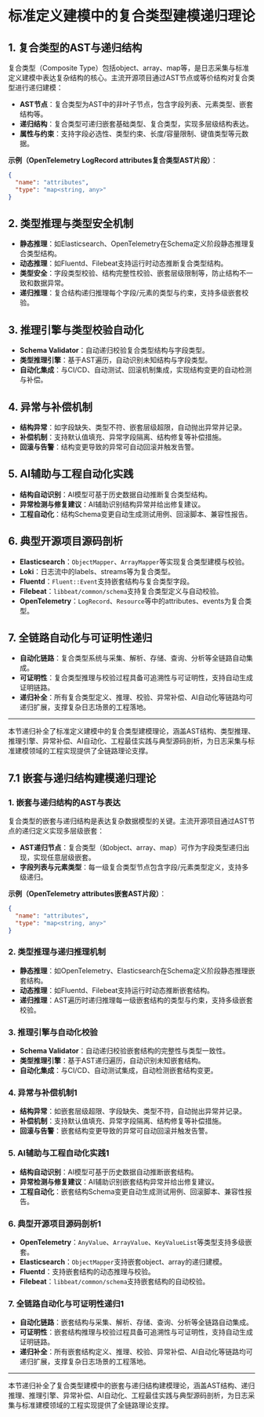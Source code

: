 # 标准定义建模中的复合类型建模递归理论

## 1. 复合类型的AST与递归结构

复合类型（Composite Type）包括object、array、map等，是日志采集与标准定义建模中表达复杂结构的核心。主流开源项目通过AST节点或等价结构对复合类型进行递归建模：

- **AST节点**：复合类型为AST中的非叶子节点，包含字段列表、元素类型、嵌套结构等。
- **递归结构**：复合类型可递归嵌套基础类型、复合类型，实现多层级结构表达。
- **属性与约束**：支持字段必选性、类型约束、长度/容量限制、键值类型等元数据。

**示例（OpenTelemetry LogRecord attributes复合类型AST片段）**：

```json
{
  "name": "attributes",
  "type": "map<string, any>"
}
```

## 2. 类型推理与类型安全机制

- **静态推理**：如Elasticsearch、OpenTelemetry在Schema定义阶段静态推理复合类型结构。
- **动态推理**：如Fluentd、Filebeat支持运行时动态推断复合类型结构。
- **类型安全**：字段类型校验、结构完整性校验、嵌套层级限制等，防止结构不一致和数据异常。
- **递归推理**：复合结构递归推理每个字段/元素的类型与约束，支持多级嵌套校验。

## 3. 推理引擎与类型校验自动化

- **Schema Validator**：自动递归校验复合类型结构与字段类型。
- **类型推理引擎**：基于AST遍历，自动识别未知结构与字段类型。
- **自动化集成**：与CI/CD、自动测试、回滚机制集成，实现结构变更的自动检测与补偿。

## 4. 异常与补偿机制

- **结构异常**：如字段缺失、类型不符、嵌套层级超限，自动抛出异常并记录。
- **补偿机制**：支持默认值填充、异常字段隔离、结构修复等补偿措施。
- **回滚与告警**：结构变更导致的异常可自动回滚并触发告警。

## 5. AI辅助与工程自动化实践

- **结构自动识别**：AI模型可基于历史数据自动推断复合类型结构。
- **异常检测与修复建议**：AI辅助识别结构异常并给出修复建议。
- **工程自动化**：结构Schema变更自动生成测试用例、回滚脚本、兼容性报告。

## 6. 典型开源项目源码剖析

- **Elasticsearch**：`ObjectMapper`、`ArrayMapper`等实现复合类型建模与校验。
- **Loki**：日志流中的labels、streams等为复合类型。
- **Fluentd**：`Fluent::Event`支持嵌套结构与复合类型字段。
- **Filebeat**：`libbeat/common/schema`支持复合类型定义与自动校验。
- **OpenTelemetry**：`LogRecord`、`Resource`等中的attributes、events为复合类型。

## 7. 全链路自动化与可证明性递归

- **自动化链路**：复合类型系统与采集、解析、存储、查询、分析等全链路自动集成。
- **可证明性**：复合类型推理与校验过程具备可追溯性与可证明性，支持自动生成证明链路。
- **递归补全**：所有复合类型定义、推理、校验、异常补偿、AI自动化等链路均可递归扩展，支撑复杂日志场景的工程落地。

---

本节递归补全了标准定义建模中的复合类型建模理论，涵盖AST结构、类型推理、推理引擎、异常补偿、AI自动化、工程最佳实践与典型源码剖析，为日志采集与标准建模领域的工程实现提供了全链路理论支撑。

## 7.1 嵌套与递归结构建模递归理论

### 1. 嵌套与递归结构的AST与表达

复合类型的嵌套与递归结构是表达复杂数据模型的关键。主流开源项目通过AST节点的递归定义实现多层级嵌套：

- **AST递归节点**：复合类型（如object、array、map）可作为字段类型递归出现，实现任意层级嵌套。
- **字段列表与元素类型**：每一级复合类型节点包含字段/元素类型定义，支持多级递归。

**示例（OpenTelemetry attributes嵌套AST片段）**：

```json
{
  "name": "attributes",
  "type": "map<string, any>"
}
```

### 2. 类型推理与递归推理机制

- **静态推理**：如OpenTelemetry、Elasticsearch在Schema定义阶段静态推理嵌套结构。
- **动态推理**：如Fluentd、Filebeat支持运行时动态推断嵌套结构。
- **递归推理**：AST遍历时递归推理每一级嵌套结构的类型与约束，支持多级嵌套校验。

### 3. 推理引擎与自动化校验

- **Schema Validator**：自动递归校验嵌套结构的完整性与类型一致性。
- **类型推理引擎**：基于AST递归遍历，自动识别未知嵌套结构。
- **自动化集成**：与CI/CD、自动测试集成，自动检测嵌套结构变更。

### 4. 异常与补偿机制1

- **结构异常**：如嵌套层级超限、字段缺失、类型不符，自动抛出异常并记录。
- **补偿机制**：支持默认值填充、异常字段隔离、结构修复等补偿措施。
- **回滚与告警**：嵌套结构变更导致的异常可自动回滚并触发告警。

### 5. AI辅助与工程自动化实践1

- **结构自动识别**：AI模型可基于历史数据自动推断嵌套结构。
- **异常检测与修复建议**：AI辅助识别嵌套结构异常并给出修复建议。
- **工程自动化**：嵌套结构Schema变更自动生成测试用例、回滚脚本、兼容性报告。

### 6. 典型开源项目源码剖析1

- **OpenTelemetry**：`AnyValue`、`ArrayValue`、`KeyValueList`等类型支持多级嵌套。
- **Elasticsearch**：`ObjectMapper`支持嵌套object、array的递归建模。
- **Fluentd**：支持嵌套结构的动态推理与校验。
- **Filebeat**：`libbeat/common/schema`支持嵌套结构的自动校验。

### 7. 全链路自动化与可证明性递归1

- **自动化链路**：嵌套结构与采集、解析、存储、查询、分析等全链路自动集成。
- **可证明性**：嵌套结构推理与校验过程具备可追溯性与可证明性，支持自动生成证明链路。
- **递归补全**：所有嵌套结构定义、推理、校验、异常补偿、AI自动化等链路均可递归扩展，支撑复杂日志场景的工程落地。

---

本节递归补全了复合类型建模中的嵌套与递归结构建模理论，涵盖AST结构、递归推理、推理引擎、异常补偿、AI自动化、工程最佳实践与典型源码剖析，为日志采集与标准建模领域的工程实现提供了全链路理论支撑。
